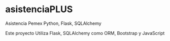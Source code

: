 # asistenciaPLUS
Asistencia Pemex Python, Flask, SQLAlchemy

Este proyecto Utiliza Flask, SQLAlchemy como ORM, Bootstrap y JavaScript
